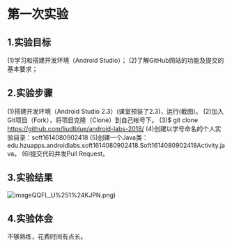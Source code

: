 # 第一次实验
 ## 1.实验目标
(1)学习和搭建开发环境（Android Studio）；
(2)了解GitHub网站的功能及提交的基本要求；
 ## 2.实验步骤
(1)搭建开发环境（Android Studio 2.3）(课室预装了2.3)，运行(截图)。
(2)加入Git项目（Fork），将项目克隆（Clone）到自己帐号下。
(3)$ git clone https://github.com/liudlblue/android-labs-2018/
(4)创建以学号命名的个人实验目录：soft1614080902418
(5)创建一个Java类：edu.hzuapps.androidlabs.soft1614080902418.Soft1614080902418Activity.java。
(6)提交代码并发Pull Request。
 ## 3.实验结果
 ![image](https://github.com/GGGGuoSM/android-labs-2018/blob/master/com1614080901102/788%252D51G)QQFL_U%251%24KJPN.png)
 ## 4.实验体会
 不够熟练，花费时间有点长。
